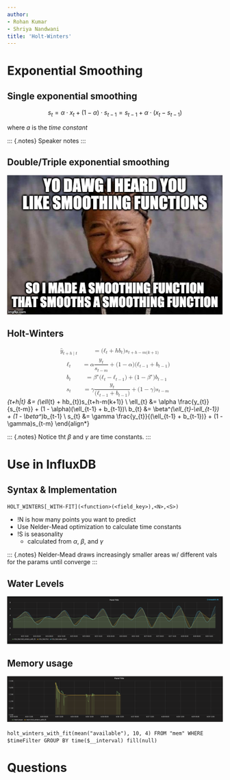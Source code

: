 ```yaml
---
author:
- Rohan Kumar
- Shriya Nandwani
title: 'Holt-Winters'
---
```


<!--markdownlint-disable single-h1-->

Exponential Smoothing
=====================

Single exponential smoothing
----------------------------

$$s_{t}=\alpha \cdot x_{t}+(1-\alpha )\cdot s_{t-1}=s_{t-1}+\alpha \cdot (x_{t}-s_{t-1})$$

where $a$ is the *time constant*

::: {.notes}
Speaker notes
:::

Double/Triple exponential smoothing
-----------------------------------

![Such meta](yo_dawg.jpg)

Holt-Winters
------------

<math xmlns="http://www.w3.org/1998/Math/MathML" display="block"><semantics><mrow><mtable columnalign="right left right left right left right left right left right left" rowspacing="3pt" columnspacing="0em 2em 0em 2em 0em 2em 0em 2em 0em 2em 0em" displaystyle="true"><mtr><mtd><msub><mrow class="MJX-TeXAtom-ORD"><mover><mi>y</mi><mo stretchy="false">\^</mo></mover></mrow><mrow class="MJX-TeXAtom-ORD"><mi>t</mi><mo>+</mo><mi>h</mi><mrow class="MJX-TeXAtom-ORD"><mo stretchy="false">\|</mo></mrow><mi>t</mi></mrow></msub></mtd><mtd><mi/><mo>=</mo><mo stretchy="false">(</mo><msub><mi>ℓ</mi><mrow class="MJX-TeXAtom-ORD"><mi>t</mi></mrow></msub><mo>+</mo><mi>h</mi><msub><mi>b</mi><mrow class="MJX-TeXAtom-ORD"><mi>t</mi></mrow></msub><mo stretchy="false">)</mo><msub><mi>s</mi><mrow class="MJX-TeXAtom-ORD"><mi>t</mi><mo>+</mo><mi>h</mi><mo>−</mo><mi>m</mi><mo stretchy="false">(</mo><mi>k</mi><mo>+</mo><mn>1</mn><mo stretchy="false">)</mo></mrow></msub></mtd></mtr>
<mtr><mtd><msub><mi>ℓ</mi><mrow class="MJX-TeXAtom-ORD"><mi>t</mi></mrow></msub></mtd><mtd><mi/><mo>=</mo><mi>α</mi><mfrac><msub><mi>y</mi><mrow class="MJX-TeXAtom-ORD"><mi>t</mi></mrow></msub><msub><mi>s</mi><mrow class="MJX-TeXAtom-ORD"><mi>t</mi><mo>−</mo><mi>m</mi></mrow></msub></mfrac><mo>+</mo><mo stretchy="false">(</mo><mn>1</mn><mo>−</mo><mi>α</mi><mo stretchy="false">)</mo><mo stretchy="false">(</mo><msub><mi>ℓ</mi><mrow class="MJX-TeXAtom-ORD"><mi>t</mi><mo>−</mo><mn>1</mn></mrow></msub><mo>+</mo><msub><mi>b</mi><mrow class="MJX-TeXAtom-ORD"><mi>t</mi><mo>−</mo><mn>1</mn></mrow></msub><mo stretchy="false">)</mo></mtd></mtr><mtr><mtd><msub><mi>b</mi><mrow class="MJX-TeXAtom-ORD"><mi>t</mi></mrow></msub></mtd><mtd><mi/><mo>=</mo><msup><mi>β</mi><mo>∗</mo></msup><mo stretchy="false">(</mo><msub><mi>ℓ</mi><mrow class="MJX-TeXAtom-ORD"><mi>t</mi></mrow></msub><mo>−</mo><msub><mi>ℓ</mi><mrow class="MJX-TeXAtom-ORD"><mi>t</mi><mo>−</mo><mn>1</mn></mrow></msub><mo stretchy="false">)</mo><mo>+</mo><mo stretchy="false">(</mo><mn>1</mn><mo>−</mo><msup><mi>β</mi><mo>∗</mo></msup><mo stretchy="false">)</mo><msub><mi>b</mi><mrow class="MJX-TeXAtom-ORD"><mi>t</mi><mo>−</mo><mn>1</mn></mrow></msub></mtd></mtr><mtr><mtd><msub><mi>s</mi><mrow class="MJX-TeXAtom-ORD"><mi>t</mi></mrow></msub></mtd><mtd><mi/><mo>=</mo><mi>γ</mi><mfrac><msub><mi>y</mi><mrow class="MJX-TeXAtom-ORD"><mi>t</mi></mrow></msub><mrow><mo stretchy="false">(</mo><msub><mi>ℓ</mi><mrow class="MJX-TeXAtom-ORD"><mi>t</mi><mo>−</mo><mn>1</mn></mrow></msub><mo>+</mo><msub><mi>b</mi><mrow class="MJX-TeXAtom-ORD"><mi>t</mi><mo>−</mo><mn>1</mn></mrow></msub><mo stretchy="false">)</mo></mrow></mfrac><mo>+</mo><mo stretchy="false">(</mo><mn>1</mn><mo>−</mo><mi>γ</mi><mo stretchy="false">)</mo><msub><mi>s</mi><mrow class="MJX-TeXAtom-ORD"><mi>t</mi><mo>−</mo><mi>m</mi></mrow></msub></mtd></mtr></mtable></mrow><annotation encoding="application/x-tex">\begin{align*}
  \hat{y}_{t+h|t} &amp;= (\ell_{t} + hb_{t})s_{t+h-m(k+1)} \\
  \ell_{t} &amp;= \alpha \frac{y_{t}}{s_{t-m}} + (1 - \alpha)(\ell_{t-1} + b_{t-1})\\
  b_{t} &amp;= \beta^*(\ell_{t}-\ell_{t-1}) + (1 - \beta^*)b_{t-1}                \\
  s_{t} &amp;= \gamma \frac{y_{t}}{(\ell_{t-1} + b_{t-1})} + (1 - \gamma)s_{t-m}
\end{align*}</annotation></semantics></math>

::: {.notes}
Notice tht $\beta$ and $\gamma$ are time constants.
:::

Use in InfluxDB
===============

Syntax & Implementation
-----------------------

`HOLT_WINTERS[_WITH-FIT](<function>(<field_key>),<N>,<S>)`

-   !N is how many points you want to predict
-   Use Nelder-Mead optimization to calculate time constants
-   !S is seasonality
    -   calculated from $\alpha$, $\beta$, and $\gamma$

::: {.notes}
Nelder-Mead draws increasingly smaller areas w/ different vals for the params until
converge
:::

Water Levels
------------

![Seasonal predictions of water levels](Picture1.png)

Memory usage
------------

![Mean free memory](Picture2.png)

`holt_winters_with_fit(mean("available"), 10, 4) FROM "mem" WHERE $timeFilter GROUP BY time($__interval) fill(null)`

Questions
=========

